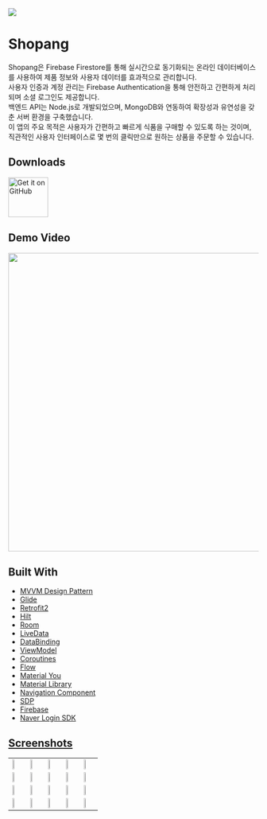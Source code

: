 <img src="https://github.com/youuungh/Shopang/assets/97438155/20522784-b801-4700-80e0-fc2123ff7c4f" />

# Shopang
Shopang은 Firebase Firestore를 통해 실시간으로 동기화되는 온라인 데이터베이스를 사용하여 제품 정보와 사용자 데이터를 효과적으로 관리합니다. </br>
사용자 인증과 계정 관리는 Firebase Authentication을 통해 안전하고 간편하게 처리되며 소셜 로그인도 제공합니다. </br>
백엔드 API는 Node.js로 개발되었으며, MongoDB와 연동하여 확장성과 유연성을 갖춘 서버 환경을 구축했습니다. </br>
이 앱의 주요 목적은 사용자가 간편하고 빠르게 식품을 구매할 수 있도록 하는 것이며, 직관적인 사용자 인터페이스로 몇 번의 클릭만으로 원하는 상품을 주문할 수 있습니다. 

## Downloads

<a href='https://github.com/youuungh/Shopang/releases'><img alt='Get it on GitHub' height="80" src='https://github.com/youuungh/Shopang/assets/97438155/d19cce65-aaa3-4d0d-a7ec-d0d26479e9f2'/></a>

## Demo Video

<a href="https://streamable.com/nja5us">
  <img src="https://github.com/youuungh/Shopang/assets/97438155/5335d814-0e90-4d9d-9531-89ea74215c4b" height="600px"/>
</a>

## Built With
<ul>
  <li><a href="https://developer.android.com/topic/architecture?hl=ko" target="_blank">MVVM Design Pattern</a></li>
  <li><a href="https://bumptech.github.io/glide" target="_blank">Glide</a></li>
  <li><a href="https://square.github.io/retrofit">Retrofit2</a></li>
  <li><a href="https://developer.android.com/training/dependency-injection/hilt-android">Hilt</a></li>
  <li><a href="https://developer.android.com/topic/libraries/architecture/room" target="_blank">Room</a></li>
  <li><a href="https://developer.android.com/topic/libraries/architecture/livedata">LiveData</a></li>
  <li><a href="https://developer.android.com/reference/android/databinding/ViewDataBinding" target="_blank">DataBinding</li>
  <li><a href="https://developer.android.com/topic/libraries/architecture/viewmodel" target="_blank">ViewModel</a></li>
  <li><a href="https://developer.android.com/kotlin/coroutines" target="_blank">Coroutines</a></li>
  <li><a href="https://developer.android.com/kotlin/flow/stateflow-and-sharedflow" target="_blank">Flow</a></li>
  <li><a href="https://m3.material.io" target="_blank">Material You</a></li>
  <li><a href="https://material.io/develop/android/docs/getting-started/" target="_blank">Material Library</a></li>
  <li><a href="https://developer.android.com/guide/navigation/navigation-getting-started" target="_blank">Navigation Component</a></li>
  <li><a href="https://github.com/intuit/sdp" target="_blank">SDP</li>
  <li><a href="https://firebase.google.com/" target="_blank">Firebase</li>
  <li><a href="https://developers.naver.com/docs/login/api/api.md" target="_blank">Naver Login SDK</li>
</ul>

## Screenshots
<table align="center">
  <tr>
    <td><img src="https://github.com/youuungh/Shopang/assets/97438155/27715299-e9f0-4fdf-84ac-91a36a400eb5" height="20%" /></td>
    <td><img src="https://github.com/youuungh/Shopang/assets/97438155/60d291c4-ed83-4679-bd12-a7570b834aa2" height="20%" /></td>
    <td><img src="https://github.com/youuungh/Shopang/assets/97438155/263bffb3-e539-4300-bbc3-3569af9a457e" height="20%" /></td>
    <td><img src="https://github.com/youuungh/Shopang/assets/97438155/17f5840a-66b2-416a-853d-adcb0a8b085d" height="20%" /></td>
    <td><img src="https://github.com/youuungh/Shopang/assets/97438155/ede43630-8897-4bf7-a63c-ae4e2b1e5b36" height="20%" /></td>
  </tr>
  <tr>
    <td><img src="https://github.com/youuungh/Shopang/assets/97438155/493aee7a-066c-432b-92f0-279d2c16cf5e" height="20%" /></td>
    <td><img src="https://github.com/youuungh/Shopang/assets/97438155/589b3dac-95af-499c-99f4-7d4ab80e612a" height="20%" /></td>
    <td><img src="https://github.com/youuungh/Shopang/assets/97438155/85b4c620-765a-4724-a148-f480db6381d6" height="20%" /></td>
    <td><img src="https://github.com/youuungh/Shopang/assets/97438155/52d665a0-f457-4088-821a-8eeaaf8d0b97" height="20%" /></td>
    <td><img src="https://github.com/youuungh/Shopang/assets/97438155/d99579dd-f5ae-47b6-bebc-454178986e46" height="20%" /></td>
  </tr>
  <tr>
    <td><img src="https://github.com/youuungh/Shopang/assets/97438155/aaf6c6d2-4530-4b59-a20c-816c59fc9b5c" height="20%" /></td>
    <td><img src="https://github.com/youuungh/Shopang/assets/97438155/0beffe11-93a1-455d-bcb2-9921a8c1bca8" height="20%" /></td>
    <td><img src="https://github.com/youuungh/Shopang/assets/97438155/0beffe11-93a1-455d-bcb2-9921a8c1bca8" height="20%" /></td>
    <td><img src="https://github.com/youuungh/Shopang/assets/97438155/17ad200d-2b8b-41b0-ac97-6a5c7e16ca91" height="20%" /></td>
    <td><img src="https://github.com/youuungh/Shopang/assets/97438155/ef4b4aad-dc97-4fe7-ad85-f60f9164564f" height="20%" /></td>
  </tr>
  <tr>
    <td><img src="https://github.com/youuungh/Shopang/assets/97438155/49f264e9-d21e-471b-bfc1-5d78de8d2392" height="20%" /></td>
    <td><img src="https://github.com/youuungh/Shopang/assets/97438155/bcdce11b-4cf2-41da-ad84-bcc50fbe71c3" height="20%" /></td>
    <td><img src="https://github.com/youuungh/Shopang/assets/97438155/009c22cc-2f98-4b78-a8b9-892cc881f96e" height="20%" /></td>
    <td><img src="https://github.com/youuungh/Shopang/assets/97438155/87e8da92-5ca6-4b0e-bb18-3e2bd00dc4e7" height="20%" /></td>
    <td><img src="https://github.com/youuungh/Shopang/assets/97438155/5da8c3bd-0338-4a66-9bd8-8df83b0afc45" height="20%" /></td>
  </tr>
</table>
